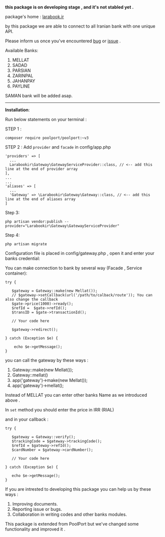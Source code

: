 **this package is on developing stage , and it's not stabled yet .**

package's home : [larabook.ir](http://larabook.ir) 

by this  package we are able to connect to all Iranian bank with one unique API.

Please inform us once you've encountered [bug](https://github.com/larabook/gateway/issues) or [issue](https://github.com/larabook/gateway/issues)  .

Available Banks:
 1. MELLAT
 2. SADAD
 3. PARSIAN
 4. ZARINPAL
 5. JAHANPAY
 6. PAYLINE

SAMAN bank will be added asap.
 


----------


**Installation**:

Run below statements on your terminal :

STEP 1 : 

    composer require poolport/poolport:~v3
    
STEP 2 : Add `provider` and `facade` in config/app.php

    'providers' => [
      ...
      Larabookir\Gateway\GatewayServiceProvider::class, // <-- add this line at the end of provider array
    ],
    ...
    ...
    'aliases' => [
      ...
      'Gateway' => \Larabookir\Gateway\Gateway::class, // <-- add this line at the end of aliases array
    ]

Step 3:  

    php artisan vendor:publish --provider="Larabookir\Gateway\GatewayServiceProvider"

Step 4: 

    php artisan migrate


Configuration file is placed in config/gateway.php , open it and enter your banks credential:

You can make connection to bank by several way (Facade , Service container):

    try {
       
       $gateway = Gateway::make(new Mellat());
       // $gateway->setCallback(url('/path/to/calback/route')); You can also change the callback
       $gate->price(1000)->ready();
       $refId =  $gate->refId();
       $transID = $gate->transactionId();

       // Your code here

       $gateway->redirect();
       
    } catch (Exception $e) {
       
       	echo $e->getMessage();
    }

you can call the gateway by these ways :
 1. Gateway::make(new Mellat());
 1. Gateway::mellat()
 2. app('gateway')->make(new Mellat());
 3. app('gateway')->mellat();

Instead of MELLAT you can enter other banks Name as we introduced above .

In `set` method you should enter the price in IRR (RIAL) 

and in your callback :

    try { 
       
       $gateway = Gateway::verify();
       $trackingCode = $gateway->trackingCode();
       $refId = $gateway->refId();
       $cardNumber = $gateway->cardNumber();
       
       // Your code here
       
    } catch (Exception $e) {
       
       echo $e->getMessage();
    }  

If you are intrested to developing this package you can help us by these ways :

 1. Improving documents.
 2. Reporting issue or bugs.
 3. Collaboration in writing codes and other banks modules.

This package is extended from PoolPort  but we've changed some functionality and improved it .

